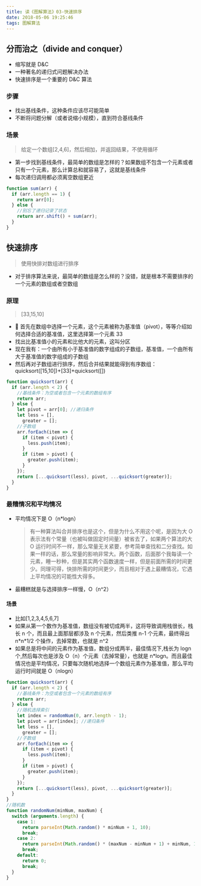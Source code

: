 ```yaml
---
title: 读《图解算法》03-快速排序
date: 2018-05-06 19:25:46
tags: 图解算法
---
```


## 分而治之（divide and conquer）

* 缩写就是 D&C
* 一种著名的递归式问题解决办法
* 快速排序是一个重要的 D&C 算法

### 步骤

* 找出基线条件，这种条件应该尽可能简单
* 不断将问题分解（或者说缩小规模），直到符合基线条件

### 场景

> 给定一个数组[2,4,6]，然后相加，并返回结果，不使用循环

* 第一步找到基线条件，最简单的数组是怎样的？如果数组不包含一个元素或者只有一个元素，那么计算总和就容易了，这就是基线条件
* 每次递归调用都必须离空数组更近

```javascript
function sum(arr) {
  if (arr.length == 1) {
    return arr[0];
  } else {
    //别忘了递归记录了状态
    return arr.shift() + sum(arr);
  }
}
```

## 快速排序

> 使用快排对数组进行排序

* 对于排序算法来说，最简单的数组是怎么样的？没错，就是根本不需要排序的一个元素的数组或者空数组

### 原理

> [33,15,10]

*  首先在数组中选择一个元素，这个元素被称为基准值（pivot），等等介绍如何选择合适的基准值，这里选择第一个元素 33
* 找出比基准值小的元素和比他大的元素，这叫分区
* 现在我有：一个由所有小于基准值的数字组成的子数组，基准值，一个由所有大于基准值的数字组成的子数组
* 然后再对子数组进行排序，然后合并结果就能得到有序数组：quicksort([15,10])+[33]+quicksort([])

```javascript
function quicksort(arr) {
  if (arr.length < 2) {
    //基线条件：为空或者包含一个元素的数组有序
    return arr;
  } else {
    let pivot = arr[0]; //递归条件
    let less = [],
      greater = [];
    //子数组
    arr.forEach(item => {
      if (item < pivot) {
        less.push(item);
      }
      if (item > pivot) {
        greater.push(item);
      }
    });
    return [...quicksort(less), pivot, ...quicksort(greater)];
  }
}
```

### 最糟情况和平均情况

* 平均情况下是 O（n\*logn）

  > 有一种算法叫合并排序也是这个，但是为什么不用这个呢，是因为大 O 表示法有个常量（也被叫做固定时间量）被省去了，如果两个算法的大 O 运行时间不一样，那么常量无关紧要，参考简单查找和二分查找。如果一样的话，那么常量的影响非常大。两个函数，后面那个我每读一个元素，睡一秒种，但是其实两个函数速度一样，但是前面所需的时间更少。同理可得，快排所需的时间更少，而且相对于遇上最糟情况，它遇上平均情况的可能性大得多。

* 最糟糕就是与选择排序一样慢，O（n^2）

#### 场景

* 比如[1,2,3,4,5,6,7]
* 如果从第一个数作为基准值，数组没有被切成两半，这将导致调用栈很长，栈长 n 个，而且最上面那层都涉及 n 个元素，然后类推 n-1 个元素，最终得出 n\*n\*1/2 个操作，去掉常数，也就是 n^2
* 如果总是将中间的元素作为基准值，数组分成两半，最佳情况下,栈长为 logn 个,然后每次也是涉及 O（n）个元素（去掉常量），也就是 n\*logn。而且最佳情况也是平均情况，只要每次随机地选择一个数组元素作为基准值，那么平均运行时间就是 O（nlogn）

```javascript
function quicksort(arr) {
  if (arr.length < 2) {
    //基线条件：为空或者包含一个元素的数组有序
    return arr;
  } else {
    //随机选择索引
    let index = randomNum(0, arr.length - 1);
    let pivot = arr[index]; //递归条件
    let less = [],
      greater = [];
    //子数组
    arr.forEach(item => {
      if (item < pivot) {
        less.push(item);
      }
      if (item > pivot) {
        greater.push(item);
      }
    });
    return [...quicksort(less), pivot, ...quicksort(greater)];
  }
}
//随机数
function randomNum(minNum, maxNum) {
  switch (arguments.length) {
    case 1:
      return parseInt(Math.random() * minNum + 1, 10);
      break;
    case 2:
      return parseInt(Math.random() * (maxNum - minNum + 1) + minNum, 10);
      break;
    default:
      return 0;
      break;
  }
}
```
